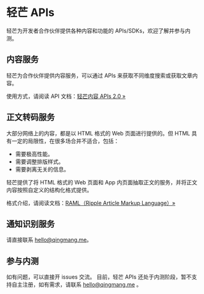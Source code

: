 # 轻芒 APIs
轻芒为开发者合作伙伴提供各种内容和功能的 APIs/SDKs，欢迎了解并参与内测。

## 内容服务
轻芒为合作伙伴提供内容服务，可以通过 APIs 来获取不同维度搜索或获取文章内容。

使用方式，请阅读 API 文档：[轻芒内容 APIs 2.0 &raquo;](./content/api_v2.md)

## 正文转码服务
大部分网络上的内容，都是以 HTML 格式的 Web 页面进行提供的。但 HTML 具有一定的局限性，在很多场合并不适合，包括：
* 需要极高性能。
* 需要调整排版样式。
* 需要剥离无关的信息。

轻芒提供了将 HTML 格式的 Web 页面和 App 内页面抽取正文的服务，并将正文内容按照自定义的结构化格式提供。

格式介绍，请阅读文档：[RAML（Ripple Article Markup Language）&raquo;](./raml/intro.md)

## 通知识别服务
请直接联系 hello@qingmang.me。

## 参与内测
如有问题，可以直接开 issues 交流。
目前，轻芒 APIs 还处于内测阶段，暂不支持自主注册，如有需求，请联系 hello@qingmang.me 。
